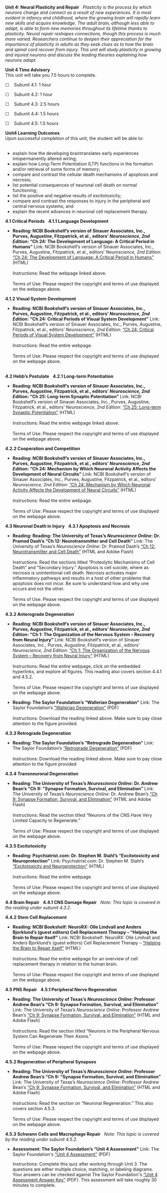 **Unit 4: Neural Plasticity and Repair** <span id="4"></span> 
*Plasticity is the process by which neurons change and connect as a
result of new experiences. It is most evident in infancy and childhood,
where the growing brain will rapidly learn new skills and acquire
knowledge. The adult brain, although less able to adapt, is able to form
new memories throughout its lifetime thanks to plasticity. Neural repair
reshapes connections, though this process is much more varied.
Researchers continue to deepen their appreciation for the importance of
plasticity in adults as they seek clues as to how the brain and spinal
cord recover from injury. This unit will study plasticity in growing and
injured neurons and discuss the leading theories explaining how neurons
adapt.*

**Unit 4 Time Advisory**  
This unit will take you 7.5 hours to complete.  
  
 ☐    Subunit 4.1: 1 hour  
  
 ☐    Subunit 4.2: 1 hour  
  
 ☐    Subunit 4.3: 2.5 hours  
  
 ☐    Subunit 4.4: 1.5 hours  
  
 ☐    Subunit 4.5: 1.5 hours

**Unit4 Learning Outcomes**  
Upon successful completion of this unit, the student will be able
to:      
        
-   explain how the developing braintranslates early experiences
    intopermanently altered wiring;
-   explain how Long-Term Potentiation (LTP) functions in the formation
    and/or retrieval of some forms of memory;
-   compare and contrast the cellular death mechanisms of apoptosis and
    necrosis;
-   list potential consequences of neuronal cell death on normal
    functioning;
-   list the positive and negative results of excitotoxicity;
-   compare and contrast the responses to injury in the peripheral and
    central nervous systems; and
-   explain the recent advances in neuronal cell replacement therapy.

**4.1 Critical Periods** <span id="4.1"></span> 
**4.1.1 Language Development** <span id="4.1.1"></span> 
-   **Reading: NCBI Bookshelf’s version of Sinauer Associates, Inc.,
    Purves, Augustine, Fitzpatrick, et al., editors’ *Neuroscience, 2nd
    Edition*: “Ch 24: The Development of Language: A Critical Period in
    Humans”**
    Link: NCBI Bookshelf’s version of Sinauer Associates, Inc., Purves,
    Augustine, Fitzpatrick, et al., editors’ *Neuroscience, 2nd
    Edition*: [“Ch 24: The Development of Language: A Critical Period in
    Humans”](http://www.ncbi.nlm.nih.gov/bookshelf/br.fcgi?book=neurosci&part=A1651)
    (HTML)  
        
     Instructions: Read the webpage linked above.  
        
     Terms of Use: Please respect the copyright and terms of use
    displayed on the webpage above.

**4.1.2 Visual System Development** <span id="4.1.2"></span> 
-   **Reading: NCBI Bookshelf’s version of Sinauer Associates, Inc.,
    Purves, Augustine, Fitzpatrick, et al., editors’ *Neuroscience, 2nd
    Edition*: “Ch 24: Critical Periods of Visual System Development”**
    Link: NCBI Bookshelf’s version of Sinauer Associates, Inc., Purves,
    Augustine, Fitzpatrick, et al., editors’ *Neuroscience, 2nd
    Edition*: [“Ch 24: Critical Periods of Visual System
    Development”](http://www.ncbi.nlm.nih.gov/bookshelf/br.fcgi?book=neurosci&part=A1659)
    (HTML)  
        
     Instructions: Read the entire webpage.  
        
     Terms of Use: Please respect the copyright and terms of use
    displayed on the webpage above.  
      

**4.2 Hebb’s Postulate** <span id="4.2"></span> 
**4.2.1 Long-term Potentiation** <span id="4.2.1"></span> 
-   **Reading: NCBI Bookshelf’s version of Sinauer Associates, Inc.,
    Purves, Augustine, Fitzpatrick, et al., editors’ *Neuroscience, 2nd
    Edition*: “Ch 25: Long-term Synaptic Potentiation”**
    Link: NCBI Bookshelf’s version of Sinauer Associates, Inc., Purves,
    Augustine, Fitzpatrick, et al., editors’ *Neuroscience, 2nd
    Edition*: [“Ch 25: Long-term Synaptic
    Potentiation”](http://www.ncbi.nlm.nih.gov/bookshelf/br.fcgi?book=neurosci&part=A1710)
    (HTML)  
        
     Instructions: Read the entire webpage linked above.  
        
     Terms of Use: Please respect the copyright and terms of use
    displayed on the webpage above.

**4.2.2 Cooperation and Competition** <span id="4.2.2"></span> 
-   **Reading: NCBI Bookshelf’s version of Sinauer Associates, Inc.,
    Purves, Augustine, Fitzpatrick, et al., editors’ *Neuroscience, 2nd
    Edition*: “Ch 24: Mechanism by Which Neuronal Activity Affects the
    Development of Neural Circuits”**
    Link: NCBI Bookshelf’s version of Sinauer Associates, Inc., Purves,
    Augustine, Fitzpatrick, et al., editors’ *Neuroscience, 2nd
    Edition*: [“Ch 24: Mechanism by Which Neuronal Activity Affects the
    Development of Neural
    Circuits”](http://www.ncbi.nlm.nih.gov/bookshelf/br.fcgi?book=neurosci&part=A1673)
    (HTML)  
        
     Instructions: Read the entire webpage.  
        
     Terms of Use: Please respect the copyright and terms of use
    displayed on the webpage above.

**4.3 Neuronal Death in Injury** <span id="4.3"></span> 
**4.3.1 Apoptosis and Necrosis** <span id="4.3.1"></span> 
-   **Reading: Reading: The University of Texas’s *Neuroscience Online*:
    Dr. Pramod Dash’s “Ch 12: Neurotransmitter and Cell Death”**
    Link: The University of Texas’s *Neuroscience Online*: Dr. Pramod
    Dash’s [“Ch 12: Neurotransmitter and Cell
    Death”](http://nba.uth.tmc.edu/neuroscience/s4/chapter12.html) (HTML
    and Adobe Flash)  
        
     Instructions: Read the sections titled “Proteolytic Mechanisms of
    Cell Death” and “Secondary Injury.” Apoptosis is cell suicide, where
    as necrosis is unintentional cell death. Necrosis activates major
    inflammatory pathways and results in a host of other problems that
    apoptosis does not incur. Be sure to understand how and why one
    occurs and not the other.  
        
     Terms of Use: Please respect the copyright and terms of use
    displayed on the webpage above.

**4.3.2 Anterograde Degeneration** <span id="4.3.2"></span> 
-   **Reading: NCBI Bookshelf’s version of Sinauer Associates, Inc.,
    Purves, Augustine, Fitzpatrick, et al., editors’ *Neuroscience, 2nd
    Edition*: “Ch 1: The Organization of the Nervous System – Recovery
    from Neural Injury”**
    Link: NCBI Bookshelf’s version of Sinauer Associates, Inc., Purves,
    Augustine, Fitzpatrick, et al., editors’ *Neuroscience, 2nd
    Edition*: [“Ch 1: The Organization of the Nervous System – Recovery
    from Neural
    Injury”](http://www.ncbi.nlm.nih.gov/bookshelf/br.fcgi?book=neurosci&part=A1740) (HTML)  
        
     Instructions: Read the entire webpage, click on the embedded
    hyperlinks, and explore all figures. This reading also covers
    section 4.4.1 and 4.5.2.  
        
     Terms of Use: Please respect the copyright and terms of use
    displayed on the webpage above.

-   **Reading: The Saylor Foundation’s “Wallerian Degeneration”**
    Link: The Saylor Foundation’s [“Wallerian
    Degeneration](http://www.saylor.org/site/wp-content/uploads/2012/02/BIO303-4.3.2-WallerianDegeneration-FINAL.pdf)[”](http://www.saylor.org/site/wp-content/uploads/2012/02/BIO303-4.3.2-WallerianDegeneration-FINAL.pdf)
    (PDF)  
        
     Instructions: Download the reading linked above. Make sure to pay
    close attention to the figure provided.

**4.3.3 Retrograde Degeneration** <span id="4.3.3"></span> 
-   **Reading: The Saylor Foundation’s “Retrograde Degeneration”**
    Link: The Saylor Foundation’s [“Retrograde
    Degeneration](http://www.saylor.org/site/wp-content/uploads/2012/02/BIO303-4.3.3-RetrogradeDegeneration-FINAL.pdf)[”](http://www.saylor.org/site/wp-content/uploads/2012/02/BIO303-4.3.3-RetrogradeDegeneration-FINAL.pdf)
    (PDF)  
        
     Instructions: Download the reading linked above. Make sure to pay
    close attention to the figure provided

**4.3.4 Transneuronal Degeneration** <span id="4.3.4"></span> 
-   **Reading: The University of Texas’s *Neuroscience Online*: Dr.
    Andrew Bean’s “Ch 9: “Synapse Formation, Survival, and
    Elimination”**
    Link: The University of Texas’s *Neuroscience Online*: Dr. Andrew
    Bean’s [“Ch 9: Synapse Formation, Survival, and
    Elimination”](http://nba.uth.tmc.edu/neuroscience/s1/chapter09.html)
    (HTML and Adobe Flash)  
        
     Instructions: Read the section titled “Neurons of the CNS Have Very
    Limited Capacity to Regenerate.”  
        
     Terms of Use: Please respect the copyright and terms of use
    displayed on the webpage above.

**4.3.5 Excitotoxicity** <span id="4.3.5"></span> 
-   **Reading: Psychiatrist.com: Dr. Stephen M. Stahl’s “Excitotoxicity
    and Neuroprotection”**
    Link: Psychiatrist.com: Dr. Stephen M. Stahl’s [“Excitotoxicity and
    Neuroprotection”](http://www.psychiatrist.com/pcc/brainstorm/br5806.htm)
    (HTML)  
        
     Instructions: Read the entire webpage.  
        
     Terms of Use: Please respect the copyright and terms of use
    displayed on the webpage above.

**4.4 Brain Repair** <span id="4.4"></span> 
**4.4.1 CNS Damage Repair** <span id="4.4.1"></span> 
*Note: This topic is covered in the reading under subunit 4.3.2.*

**4.4.2 Stem Cell Replacement** <span id="4.4.2"></span> 
-   **Reading: NCBI Bookshelf: NeuroRX: Olle Lindvall and Anders
    Bjorklund’s (guest editors) Cell Replacement Therapy – “Helping the
    Brain to Repair Itself”**
    Link: NCBI Bookshelf: NeuroRX: Olle Lindvall and Anders Bjorklund’s
    (guest editors) Cell Replacement Therapy – [“Helping the Brain to
    Repair Itself”](http://www.ncbi.nlm.nih.gov/pmc/articles/PMC534946/)
    (HTML)  
        
     Instructions: Read the entire webpage for an overview of cell
    replacement therapy in relation to the human brain.  
        
     Terms of Use: Please respect the copyright and terms of use
    displayed on the webpage above.

**4.5 PNS Repair** <span id="4.5"></span> 
**4.5.1 Peripheral Nerve Regeneration** <span id="4.5.1"></span> 
-   **Reading: The University of Texas’s *Neuroscience Online*:
    Professor Andrew Bean’s “Ch 9: Synapse Formation, Survival, and
    Elimination”**
    Link: The University of Texas’s *Neuroscience Online*: Professor
    Andrew Bean’s [“Ch 9: Synapse Formation, Survival, and
    Elimination”](http://nba.uth.tmc.edu/neuroscience/s1/chapter09.html)
    (HTML and Adobe Flash)  
        
     Instructions: Read the section titled “Neurons in the Peripheral
    Nervous System Can Regenerate Their Axons.”  
        
     Terms of Use: Please respect the copyright and terms of use
    displayed on the webpage above.

**4.5.2 Regeneration of Peripheral Synapses** <span id="4.5.2"></span> 
-   **Reading: The University of Texas’s *Neuroscience Online*:
    Professor Andrew Bean’s “Ch 9: “Synapse Formation, Survival, and
    Elimination”**
    Link: The University of Texas’s *Neuroscience Online*: Professor
    Andrew Bean’s [“Ch 9: Synapse Formation, Survival, and
    Elimination”](http://nba.uth.tmc.edu/neuroscience/s1/chapter09.html)
    (HTML and Adobe Flash)  
        
     Instructions: Read the section on “Neuronal Regeneration.” This
    also covers section 4.5.3.  
        
     Terms of Use: Please respect the copyright and terms of use
    displayed on the webpage above.

**4.5.3 Schwann Cells and Macrophage Repair** <span id="4.5.3"></span> 
*Note: This topic is covered by the reading under subunit 4.5.2.*

-   **Assessment: The Saylor Foundation’s “Unit 4 Assessment”**
    Link: The Saylor Foundation's [“Unit 4
    Assessment](http://www.saylor.org/site/wp-content/uploads/2012/03/BIO303-Unit-4-Quiz.FINAL_.pdf)[”](http://www.saylor.org/site/wp-content/uploads/2012/03/BIO303-Unit-4-Quiz.FINAL_.pdf)
    (PDF)  
      
     Instructions: Complete this quiz after working through Unit 3. The
    questions are either multiple choice, matching, or labeling
    diagrams. Your answers can be checked against The Saylor
    Foundation's [“Unit 4 Assessment Answer
    Key”](http://www.saylor.org/site/wp-content/uploads/2012/03/BIO303-Unit-4-Answer-Key.FINAL_.pdf) (PDF).
    This assessment will take roughly 30 minutes to complete.


